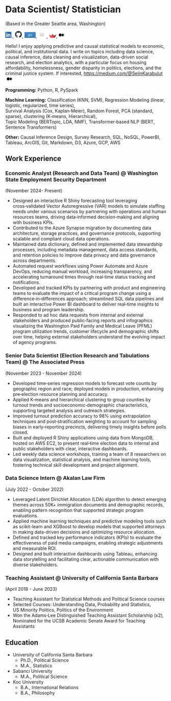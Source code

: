 # Data Scientist/ Statistician
(Based in the Greater Seattle area, Washington)

[<img width="22px" src="assets/LI-In-Bug.png">](https://www.linkedin.com/in/selinkarabulut/), [<img width="22px" src="assets/github-mark.png">](https://github.com/selinekarabulut), [<img width="35px" src="assets/shiny-og-fb.jpg">](https://selinkarabulut.shinyapps.io/ushousinganddemographics/),[<img width="30px" src="assets/Tableau.png">](https://public.tableau.com/app/profile/selin8335/vizzes), [<img width="22px" src="assets/streamlit-mark-color.png">](https://gendergappoliticalpartyleadership.streamlit.app),[<img width="25px" src="assets/Medium-Symbol-Black-RGB@1x.png">](https://medium.com/@SelinKarabulut)

Hello! I enjoy applying predictive and causal statistical models to economic, political, and institutional data. I write on topics including data science, causal inference, data cleaning and visualization, data-driven social research, and election analytics, with a particular focus on housing affordability, homelessness, gender disparity in politics, elections, and the criminal justice system.
If interested, https://medium.com/@SelinKarabulut [<img width="25px" src="assets/Medium-Symbol-Black-RGB@1x.png">](https://medium.com/@SelinKarabulut)

**Programming:**  Python, R, PySpark

**Machine Learning:** Classification (KNN, SVM), Regression Modeling (linear, logistic, regularized, time series), \
Survival Analysis (Cox, Kaplan‑Meier), Random Forest, PCA (standard, sparse), clustering (K‑means, Hierarchical), \
Topic Modeling (BERTopic, LDA, NMF), Transformer‑based NLP (BERT, Sentence Transformers)

**Other:** Causal Inference Design, Survey Research, SQL, NoSQL, PowerBI, Tableau, ArcGIS, Git, Markdown, D3, Azure, GCP, AWS


## Work Experience

### Economic Analyst (Research and Data Team) @ Washington State Employment Security Department 
(November 2024- Present)
- Designed an interactive R Shiny forecasting tool leveraging cross‑validated Vector Autoregressive (VAR) models to simulate staffing
needs under various scenarios by partnering with operations and human resources teams, driving data‑informed decision‑making and
aligning with business KPIs.
- Contributed to the Azure Synapse migration by documenting data architecture, storage practices, and governance protocols, supporting
scalable and compliant cloud data operations.
- Maintained data dictionary, defined and implemented data stewardship processes, including metadata management, data access standards,
and retention policies to improve data privacy and data governance across departments.
- Automated request workflows using Power Automate and Azure DevOps, reducing manual workload, increasing transparency, and accelerating
turnaround times through real‑time status tracking and notifications.
- Developed and tracked KPIs by partnering with product and engineering teams to evaluate the impact of a critical program change using
a difference‑in‑differences approach; streamlined SQL data pipelines and built an interactive Power BI dashboard to deliver real‑time
insights to business and program leadership.
- Responded to ad hoc data requests from internal and external stakeholders and produced public‑facing reports and infographics
visualizing the Washington Paid Family and Medical Leave (PFML) program utilization trends, customer lifecycle and demographic
shifts over time, helping external stakeholders understand the evolving impact of agency programs.
  
### Senior Data Scientist (Election Research and Tabulations Team) @ The Associated Press 
(November 2023 - November 2024)
- Developed time‑series regression models to forecast vote counts by geographic region and race; deployed models in production, enhancing
pre‑election resource planning and accuracy.
- Applied K‑means and hierarchical clustering to group counties by turnout trends and socioeconomic‑demographic characteristics, supporting
targeted analysis and outreach strategies.
- Improved turnout prediction accuracy to 98% using extrapolation techniques and post‑stratification weighting to account for sampling
biases in early‑reporting precincts, delivering timely insights before polls closed.
- Built and deployed R Shiny applications using data from MongoDB, hosted on AWS EC2, to present real‑time election data to internal and
public stakeholders with clear, interactive dashboards.
- Led weekly data science workshops, training a team of 8 researchers on data visualization, statistical analysis, and machine learning
tools, fostering technical skill development and project alignment.

### Data Science Intern @ Akalan Law Firm 
(July 2022 - October 2022)
- Leveraged Latent Dirichlet Allocation (LDA) algorithm to detect emerging themes across 50K+ immigration documents and demographic
records, enabling pattern recognition that supported strategic program evaluations.
- Applied machine learning techniques and predictive modeling tools such as scikit-learn and XGBoost to develop models that supported attorneys in making data-driven decisions and optimizing resource allocation.
- Defined and tracked key performance indicators (KPIs) to evaluate the effectiveness of paid media campaigns, enabling strategic adjustments and measurable ROI.
- Designed and built interactive dashboards using Tableau, enhancing data storytelling and facilitating clear, actionable communication with diverse stakeholders.

### Teaching Assistant @ University of California Santa Barbara 
(April 2018 - June 2023)
- Teaching Assistant for Statistical Methods and Political Science courses
-  Selected Courses: Understanding Data, Probability and Statistics,\
  US Minority Politics, Politics of the Environment
-  Won the Adams‑Lee Distinguished Teaching Assistant Scholarship (x2),\
  Nominated for the UCSB Academic Senate Award for Teaching Assistants

## Education
- University of California Santa Barbara
  - Ph.D., Political Science
  - M.A., Statistics
- Sabanci University
  - M.A., Political Science
- Koc University
  - B.A., International Relations
  - B.A., Philosophy





